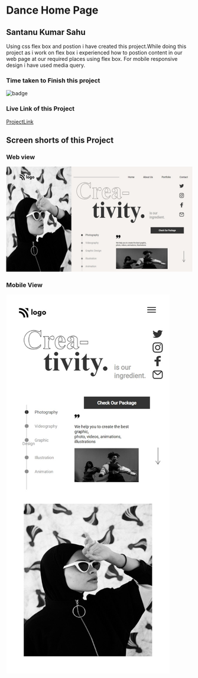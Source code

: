 # Dance Home Page

## Santanu Kumar Sahu

Using css flex box and postion i have created this project.While doing this project as i work on flex box i experienced how to postion content in our web page at our required places using flex box. For mobile responsive design i have used media query.

### Time taken to Finish this project
![badge](https://img.shields.io/badge/Time%20Taken-8hr10min-brightgreen)

### Live Link of this Project
[ProjectLink](https://fsjswdproject14.netlify.app)

## Screen shorts of this Project

### Web view
![Web view](/screenshots/web-view.jpeg)

### Mobile View
![Mobile view](/screenshots/mobile-view.jpeg)